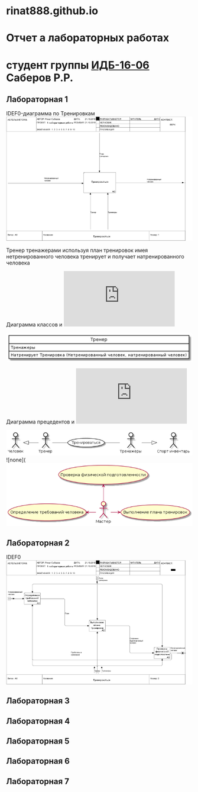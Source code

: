 # rinat888.github.io
# Отчет а лабораторных работах
# студент группы [ИДБ-16-06](https://github.com/stankin/design-2018/wiki/list-idb-16-06) Саберов Р.Р.

## Лабораторная 1
IDEF0-диаграмма по Тренировкам
![none](https://github.com/Rinat888/rinat888.github.io/blob/master/01_A0.png)

Тренер тренажерами используя план тренировок имея нетренированного человека тренирует и получает натренированного человека

Диаграмма классов и ![текст](https://github.com/Rinat888/rinat888.github.io/blob/master/%D0%94%D0%B8%D0%B0%D0%B3%D1%80%D0%B0%D0%BC%D0%BC%D0%B0%20%D0%BA%D0%BB%D0%B0%D1%81%D1%81%D0%BE%D0%B2.txt)

![none](https://github.com/Rinat888/rinat888.github.io/blob/master/SYRZ20mTHTE.jpg)

Диаграмма прецедентов и ![текст](https://github.com/Rinat888/rinat888.github.io/blob/master/%D0%94%D0%B8%D0%B0%D0%B3%D1%80%D0%B0%D0%BC%D0%BC%D0%B0%20%D0%BF%D1%80%D0%B5%D1%86%D0%B5%D0%B4%D0%B5%D0%BD%D1%82%D0%BE%D0%B2.txt)

![none](https://github.com/Rinat888/rinat888.github.io/blob/master/UpwuX5rhSrs.jpg)
![none](![none](https://github.com/Rinat888/rinat888.github.io/blob/master/RP0xhe9068LxLZ7bfM0353TivION7maQWz03CQ6mipQwXL4XyWZ35iwin2ruyWTjjFXpaY_dV8G9jibVdAIho7dqe-FZ26rpMw2scQ-yA9mbtg_wmGcZpL2ZulMy0GrgPGk15nXSeGMsofRI8M9sqAxwqCRB-KAyEDWzHXZsXxULe1URVds0d4aZh_lYIpSYEqybGdJWUaVVdTkIA2SoQ6.png)

## Лабораторная 2
IDEF0
![none](https://github.com/Rinat888/rinat888.github.io/blob/master/02_A0.png)

## Лабораторная 3

## Лабораторная 4

## Лабораторная 5

## Лабораторная 6

## Лабораторная 7
